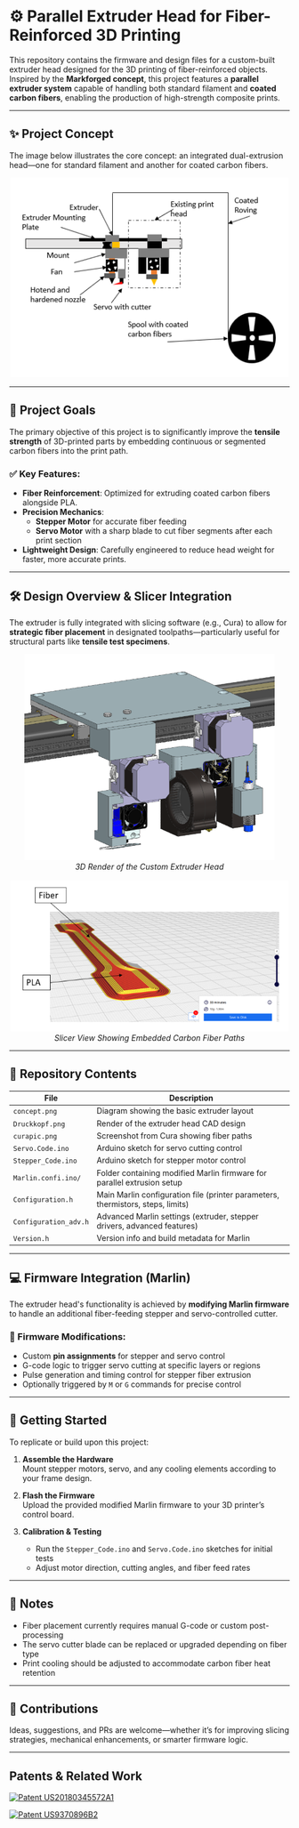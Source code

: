 # ⚙️ Parallel Extruder Head for Fiber-Reinforced 3D Printing

This repository contains the firmware and design files for a custom-built extruder head designed for the 3D printing of fiber-reinforced objects. Inspired by the **Markforged concept**, this project features a **parallel extruder system** capable of handling both standard filament and **coated carbon fibers**, enabling the production of high-strength composite prints.

---

## ✨ Project Concept

The image below illustrates the core concept: an integrated dual-extrusion head—one for standard filament and another for coated carbon fibers.

<div align="center">
  <img src="https://github.com/Pyrius2k/Additive-Manufacturing/raw/main/concept.png" width="500">
</div>

---

## 🎯 Project Goals

The primary objective of this project is to significantly improve the **tensile strength** of 3D-printed parts by embedding continuous or segmented carbon fibers into the print path.

### ✅ Key Features:

- **Fiber Reinforcement**: Optimized for extruding coated carbon fibers alongside PLA.
- **Precision Mechanics**:  
  - **Stepper Motor** for accurate fiber feeding  
  - **Servo Motor** with a sharp blade to cut fiber segments after each print section
- **Lightweight Design**: Carefully engineered to reduce head weight for faster, more accurate prints.

---

## 🛠️ Design Overview & Slicer Integration

The extruder is fully integrated with slicing software (e.g., Cura) to allow for **strategic fiber placement** in designated toolpaths—particularly useful for structural parts like **tensile test specimens**.

<div align="center">
  <img src="https://github.com/Pyrius2k/Additive-Manufacturing/raw/main/Druckkopf.png" width="450">
  <br><em>3D Render of the Custom Extruder Head</em>
</div>

<br>

<div align="center">
  <img src="https://github.com/Pyrius2k/Additive-Manufacturing/raw/main/curapic.png" width="500">
  <br><em>Slicer View Showing Embedded Carbon Fiber Paths</em>
</div>

---

## 📁 Repository Contents

| File | Description |
|------|-------------|
| `concept.png` | Diagram showing the basic extruder layout |
| `Druckkopf.png` | Render of the extruder head CAD design |
| `curapic.png` | Screenshot from Cura showing fiber paths |
| `Servo.Code.ino` | Arduino sketch for servo cutting control |
| `Stepper_Code.ino` | Arduino sketch for stepper motor control |
| `Marlin.confi.ino/` | Folder containing modified Marlin firmware for parallel extrusion setup |
| `Configuration.h` | Main Marlin configuration file (printer parameters, thermistors, steps, limits) |
| `Configuration_adv.h` | Advanced Marlin settings (extruder, stepper drivers, advanced features) |
| `Version.h` | Version info and build metadata for Marlin |

---

## 💻 Firmware Integration (Marlin)

The extruder head's functionality is achieved by **modifying Marlin firmware** to handle an additional fiber-feeding stepper and servo-controlled cutter.

### 🔧 Firmware Modifications:

- Custom **pin assignments** for stepper and servo control
- G-code logic to trigger servo cutting at specific layers or regions
- Pulse generation and timing control for stepper fiber extrusion
- Optionally triggered by `M` or `G` commands for precise control

---

## 🚀 Getting Started

To replicate or build upon this project:

1. **Assemble the Hardware**  
   Mount stepper motors, servo, and any cooling elements according to your frame design.

2. **Flash the Firmware**  
   Upload the provided modified Marlin firmware to your 3D printer’s control board.

3. **Calibration & Testing**  
   - Run the `Stepper_Code.ino` and `Servo.Code.ino` sketches for initial tests  
   - Adjust motor direction, cutting angles, and fiber feed rates

---

## 📌 Notes

- Fiber placement currently requires manual G-code or custom post-processing
- The servo cutter blade can be replaced or upgraded depending on fiber type
- Print cooling should be adjusted to accommodate carbon fiber heat retention

---

## 🤝 Contributions

Ideas, suggestions, and PRs are welcome—whether it’s for improving slicing strategies, mechanical enhancements, or smarter firmware logic.

---

## Patents & Related Work

[![Patent US20180345572A1](https://img.shields.io/badge/📄_Patent-US20180345572A1-blue?style=for-the-badge)](https://patents.google.com/patent/US20180345572A1/en)

[![Patent US9370896B2](https://img.shields.io/badge/📄_Patent-US9370896B2-green?style=for-the-badge)](https://patents.google.com/patent/US9370896B2/en)



